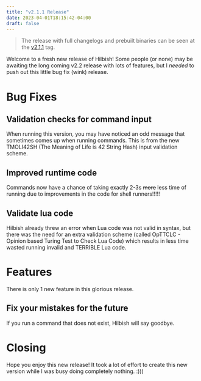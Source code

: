 ```yaml
---
title: "v2.1.1 Release"
date: 2023-04-01T18:15:42-04:00
draft: false
---
```


> The release with full changelogs and prebuilt binaries can be
seen at the [v2.1.1](https://github.com/sammy-ette/Hilbish/releases/tag/v2.1.1)
tag.

Welcome to a fresh new release of Hilbish! Some people (or none) may be awaiting
the long coming v2.2 release with lots of features, but I *needed* to push
out this little bug fix (wink) release.

# Bug Fixes
## Validation checks for command input
When running this version, you may have noticed an odd message that sometimes
comes up when running commands. This is from the new TMOLI42SH
(The Meaning of Life is 42 String Hash) input validation scheme.

## Improved runtime code
Commands now have a chance of taking exactly 2-3s ~~more~~ less time of running due to
improvements in the code for shell runners!!!!!

## Validate lua code
Hilbish already threw an error when Lua code was not valid in syntax, but there was the
need for an extra validation scheme (called OpTTCLC - Opinion based Turing Test to Check Lua Code)
which results in less time wasted running invalid and TERRIBLE Lua code.

# Features
There is only 1 new feature in this glorious release.

## Fix your mistakes for the future
If you run a command that does not exist, Hilbish will say goodbye.

# Closing
Hope you enjoy this new release! It took a lot of effort to create this new version
while I was busy doing completely nothing. :)))
